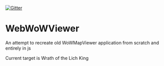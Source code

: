 [![Gitter](https://badges.gitter.im/Join%20Chat.svg)](https://gitter.im/Deamon87/WebWoWViewer?utm_source=badge&utm_medium=badge&utm_campaign=pr-badge&utm_content=badge)
# WebWoWViewer
An attempt to recreate old WoWMapViewer application from scratch and entirely in js

Current target is Wrath of the Lich King
